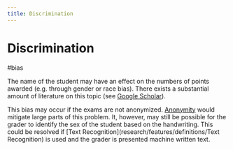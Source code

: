```yaml
---
title: Discrimination
---
```


# Discrimination

#bias

The name of the student may have an effect on the numbers of points awarded (e.g. through gender or race bias). There exists a substantial amount of literature on this topic (see [Google Scholar](https://scholar.google.ch/scholar?hl=de&as_sdt=0%2C5&q=grading+discrimination&oq=grading+discrim)).

This bias may occur if the exams are not anonymized. [Anonymity](research/features/definitions/Anonymity.md) would mitigate large parts of this problem. It, however, may still be possible for the grader to identify the sex of the student based on the handwriting. This could be resolved if [Text Recognition](research/features/definitions/Text Recognition) is used and the grader is presented machine written text.
